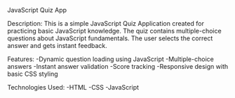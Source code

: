 JavaScript Quiz App

Description:
This is a simple JavaScript Quiz Application created for practicing basic JavaScript knowledge.
The quiz contains multiple-choice questions about JavaScript fundamentals. The user selects the correct answer and gets instant feedback.

Features:
-Dynamic question loading using JavaScript
-Multiple-choice answers
-Instant answer validation
-Score tracking
-Responsive design with basic CSS styling

Technologies Used:
-HTML
-CSS
-JavaScript
